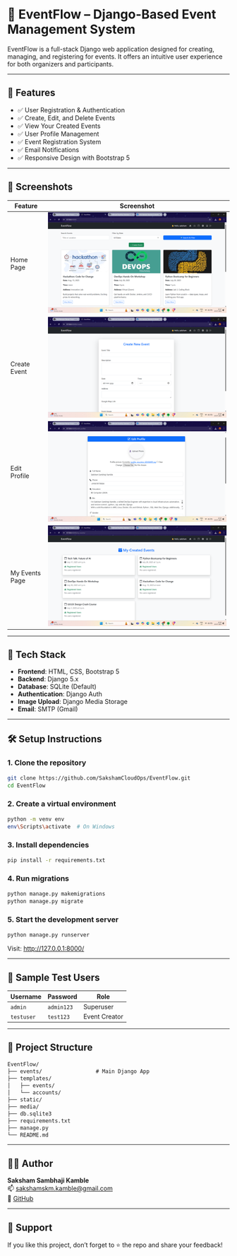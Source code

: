 # 🎉 EventFlow – Django-Based Event Management System

EventFlow is a full-stack Django web application designed for creating, managing, and registering for events. It offers an intuitive user experience for both organizers and participants.

---

## 🚀 Features

- ✅ User Registration & Authentication  
- ✅ Create, Edit, and Delete Events  
- ✅ View Your Created Events  
- ✅ User Profile Management  
- ✅ Event Registration System  
- ✅ Email Notifications  
- ✅ Responsive Design with Bootstrap 5

---

## 📸 Screenshots

| Feature         | Screenshot |
|----------------|------------|
| Home Page      | ![Home](screenshots/home.png) |
| Create Event   | ![Create](screenshots/addevent.png) |
| Edit Profile   | ![Profile](screenshots/editprofile.png) |
| My Events Page | ![My Events](screenshots/myevent.png) |

---

## 🧰 Tech Stack

- **Frontend**: HTML, CSS, Bootstrap 5  
- **Backend**: Django 5.x  
- **Database**: SQLite (Default)  
- **Authentication**: Django Auth  
- **Image Upload**: Django Media Storage  
- **Email**: SMTP (Gmail)

---

## 🛠 Setup Instructions

### 1. Clone the repository

```bash
git clone https://github.com/SakshamCloudOps/EventFlow.git
cd EventFlow
```

### 2. Create a virtual environment

```bash
python -m venv env
env\Scripts\activate  # On Windows
```

### 3. Install dependencies

```bash
pip install -r requirements.txt
```

### 4. Run migrations

```bash
python manage.py makemigrations
python manage.py migrate
```

### 5. Start the development server

```bash
python manage.py runserver
```

Visit: http://127.0.0.1:8000/

---

## 🧪 Sample Test Users

| Username   | Password   | Role         |
|------------|------------|--------------|
| `admin`    | `admin123` | Superuser    |
| `testuser` | `test123`  | Event Creator|

---

## 📁 Project Structure

```
EventFlow/
├── events/                 # Main Django App
├── templates/
│   ├── events/
│   └── accounts/
├── static/
├── media/
├── db.sqlite3
├── requirements.txt
├── manage.py
└── README.md
```

---

## 👨‍💻 Author

**Saksham Sambhaji Kamble**  
📫 sakshamskm.kamble@gmail.com  
🔗 [GitHub](https://github.com/SakshamCloudOps)

---

## 🙌 Support

If you like this project, don’t forget to ⭐ the repo and share your feedback!

